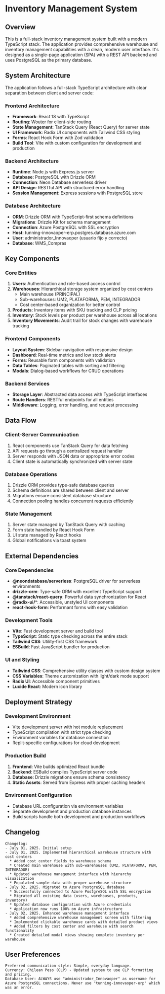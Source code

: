 # Inventory Management System

## Overview

This is a full-stack inventory management system built with a modern TypeScript stack. The application provides comprehensive warehouse and inventory management capabilities with a clean, modern user interface. It's designed as a single-page application (SPA) with a REST API backend and uses PostgreSQL as the primary database.

## System Architecture

The application follows a full-stack TypeScript architecture with clear separation between client and server code:

### Frontend Architecture
- **Framework**: React 18 with TypeScript
- **Routing**: Wouter for client-side routing
- **State Management**: TanStack Query (React Query) for server state
- **UI Framework**: Radix UI components with Tailwind CSS styling
- **Forms**: React Hook Form with Zod validation
- **Build Tool**: Vite with custom configuration for development and production

### Backend Architecture  
- **Runtime**: Node.js with Express.js server
- **Database**: PostgreSQL with Drizzle ORM
- **Connection**: Neon Database serverless driver
- **API Design**: RESTful API with structured error handling
- **Session Management**: Express sessions with PostgreSQL store

### Database Architecture
- **ORM**: Drizzle ORM with TypeScript-first schema definitions
- **Migrations**: Drizzle Kit for schema management
- **Connection**: Azure PostgreSQL with SSL encryption
- **Host**: tunning-innovaoper-erp.postgres.database.azure.com  
- **User**: administrador_Innovaoper (usuario fijo y correcto)
- **Database**: WMS_Compras

## Key Components

### Core Entities
1. **Users**: Authentication and role-based access control
2. **Warehouses**: Hierarchical storage system organized by cost centers
   - Main warehouse (PRINCIPAL)
   - Sub-warehouses: UM2, PLATAFORMA, PEM, INTEGRADOR
   - Cost center-based organization for better control
3. **Products**: Inventory items with SKU tracking and CLP pricing
4. **Inventory**: Stock levels per product per warehouse across all locations
5. **Inventory Movements**: Audit trail for stock changes with warehouse tracking

### Frontend Components
- **Layout System**: Sidebar navigation with responsive design
- **Dashboard**: Real-time metrics and low stock alerts
- **Forms**: Reusable form components with validation
- **Data Tables**: Paginated tables with sorting and filtering
- **Modals**: Dialog-based workflows for CRUD operations

### Backend Services
- **Storage Layer**: Abstracted data access with TypeScript interfaces
- **Route Handlers**: RESTful endpoints for all entities
- **Middleware**: Logging, error handling, and request processing

## Data Flow

### Client-Server Communication
1. React components use TanStack Query for data fetching
2. API requests go through a centralized request handler
3. Server responds with JSON data or appropriate error codes
4. Client state is automatically synchronized with server state

### Database Operations
1. Drizzle ORM provides type-safe database queries
2. Schema definitions are shared between client and server
3. Migrations ensure consistent database structure
4. Connection pooling handles concurrent requests efficiently

### State Management
1. Server state managed by TanStack Query with caching
2. Form state handled by React Hook Form
3. UI state managed by React hooks
4. Global notifications via toast system

## External Dependencies

### Core Dependencies
- **@neondatabase/serverless**: PostgreSQL driver for serverless environments
- **drizzle-orm**: Type-safe ORM with excellent TypeScript support
- **@tanstack/react-query**: Powerful data synchronization for React
- **@radix-ui/***: Accessible, unstyled UI components
- **react-hook-form**: Performant forms with easy validation

### Development Tools
- **Vite**: Fast development server and build tool
- **TypeScript**: Static type checking across the entire stack
- **Tailwind CSS**: Utility-first CSS framework
- **ESBuild**: Fast JavaScript bundler for production

### UI and Styling
- **Tailwind CSS**: Comprehensive utility classes with custom design system
- **CSS Variables**: Theme customization with light/dark mode support
- **Radix UI**: Accessible component primitives
- **Lucide React**: Modern icon library

## Deployment Strategy

### Development Environment
- Vite development server with hot module replacement
- TypeScript compilation with strict type checking
- Environment variables for database connection
- Replit-specific configurations for cloud development

### Production Build
1. **Frontend**: Vite builds optimized React bundle
2. **Backend**: ESBuild compiles TypeScript server code
3. **Database**: Drizzle migrations ensure schema consistency
4. **Static Assets**: Served from Express with proper caching headers

### Environment Configuration
- Database URL configuration via environment variables
- Separate development and production database instances
- Build scripts handle both development and production workflows

## Changelog

```
Changelog:
- July 01, 2025. Initial setup
- July 01, 2025. Implemented hierarchical warehouse structure with cost centers
  * Added cost center fields to warehouse schema
  * Created main warehouse with sub-warehouses (UM2, PLATAFORMA, PEM, INTEGRADOR)
  * Updated warehouse management interface with hierarchy visualization
  * Populated sample data with proper warehouse structure
- July 02, 2025. Migrated to Azure PostgreSQL database
  * Successfully connected to Azure PostgreSQL with SSL encryption
  * Migrated all existing data (users, warehouses, products, inventory)
  * Updated database configuration with Azure credentials
  * Application now runs 100% on Azure infrastructure
- July 02, 2025. Enhanced warehouse management interface
  * Added comprehensive warehouse management screen with filtering
  * Implemented clickable warehouse cards with detailed product views
  * Added filters by cost center and warehouse with search functionality
  * Created detailed modal views showing complete inventory per warehouse
```

## User Preferences

```
Preferred communication style: Simple, everyday language.
Currency: Chilean Peso (CLP) - Updated system to use CLP formatting and pricing.
Database User: ALWAYS use "administrador_Innovaoper" as username for Azure PostgreSQL connections. Never use "tunning-innovaoper-erp" which was an error.
```